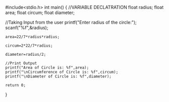 #include<stdio.h>
int main()
{
    //VARIABLE DECLATRATION 
    float radius; 
    float area;
    float circum;
    float diameter;

   //Taking Input from the user
    printf("Enter radius of the circle:"); 
    scanf("%f",&radius);

    area=22/7*radius*radius;

    circum=2*22/7*radius;

    diameter=radius/2;
 
    //Print Output
    printf("Area of Circle is: %f",area);
    printf("\nCircumference of Circle is: %f",circum);
    printf("\nDiameter of Circle is: %f",diameter);

    return 0;

}
